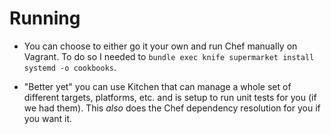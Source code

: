 # Running

- You can choose to either go it your own and run Chef manually on Vagrant.  To do so I needed to `bundle exec knife supermarket install systemd -o cookbooks`.

- "Better yet" you can use Kitchen that can manage a whole set of different targets, platforms, etc. and is setup to run unit tests for you (if we had them).  This *also* does the Chef dependency resolution for you if you want it.